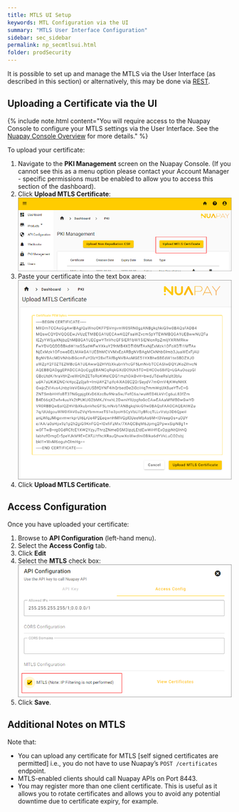 ```yaml
---
title: MTLS UI Setup
keywords: MTL Configuration via the UI
summary: "MTLS User Interface Configuration"
sidebar: sec_sidebar
permalink: np_secmtlsui.html
folder: prodSecurity
---
```


It is possible to set up and manage the MTLS via the User Interface (as described in this section) or alternatively, this may be done via [REST](np_secmtlsrest.html).

## Uploading a Certificate via the UI

{% include note.html content="You will require access to the Nuapay Console to configure your MTLS settings via the User Interface. See the [Nuapay Console Overview](prod_consoleoverview.html) for more details." %}

To upload your certificate:

1. Navigate to the **PKI Management** screen on the Nuapay Console. (If you cannot see this as a menu option please contact your Account Manager - specific permissions must be enabled to allow you to access this section of the dashboard).
1. Click <b>Upload MTLS Certificate</b>:
 	 <img src ='images/sec_uploadmtlscert.png'>
1. Paste your certificate into the text box area:
	 <img src = 'images/sec_mtlscert.png'>
1. Click **Upload MTLS Certificate**.

## Access Configuration

Once you have uploaded your certificate:
1. Browse to **API Configuration** (left-hand menu).
1. Select the **Access Config** tab.
1. Click **Edit**
1. Select the **MTLS** check box:
	 <img src = 'images/sec_mtlschkbx.png'>
1. Click **Save**.

## Additional Notes on MTLS

Note that:

* You can upload any certificate for MTLS [self signed certificates are permitted] i.e., you do not have to use Nuapay’s `POST /certificates` endpoint.
* MTLS-enabled clients should call Nuapay APIs on Port 8443.
* You may register more than one client certificate. This is useful as it allows you to rotate certificates and allows you to avoid any potential downtime due to certificate expiry, for example.
